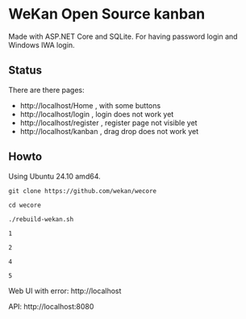# WeKan Open Source kanban

Made with ASP.NET Core and SQLite. For having password login and Windows IWA login.

## Status

There are there pages:

- http://localhost/Home , with some buttons
- http://localhost/login , login does not work yet
- http://localhost/register , register page not visible yet
- http://localhost/kanban , drag drop does not work yet

## Howto

Using Ubuntu 24.10 amd64.

```
git clone https://github.com/wekan/wecore

cd wecore

./rebuild-wekan.sh

1

2

4

5
```
Web UI with error: http://localhost

API: http://localhost:8080
